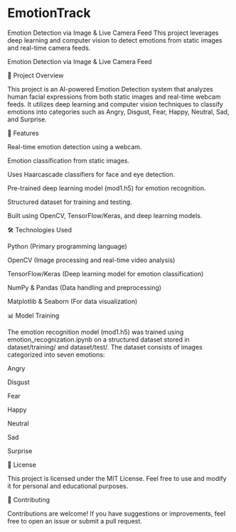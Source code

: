 # EmotionTrack
Emotion Detection via Image &amp; Live Camera Feed  This project leverages deep learning and computer vision to detect emotions from static images and real-time camera feeds.

Emotion Detection via Image & Live Camera Feed

📌 Project Overview

This project is an AI-powered Emotion Detection system that analyzes human facial expressions from both static images and real-time webcam feeds. It utilizes deep learning and computer vision techniques to classify emotions into categories such as Angry, Disgust, Fear, Happy, Neutral, Sad, and Surprise.

🚀 Features

Real-time emotion detection using a webcam.

Emotion classification from static images.

Uses Haarcascade classifiers for face and eye detection.

Pre-trained deep learning model (mod1.h5) for emotion recognition.

Structured dataset for training and testing.

Built using OpenCV, TensorFlow/Keras, and deep learning models.

🛠️ Technologies Used

Python (Primary programming language)

OpenCV (Image processing and real-time video analysis)

TensorFlow/Keras (Deep learning model for emotion classification)

NumPy & Pandas (Data handling and preprocessing)

Matplotlib & Seaborn (For data visualization)

📊 Model Training

The emotion recognition model (mod1.h5) was trained using emotion_recognization.ipynb on a structured dataset stored in dataset/training/ and dataset/test/. The dataset consists of images categorized into seven emotions:

Angry

Disgust

Fear

Happy

Neutral

Sad

Surprise

📜 License

This project is licensed under the MIT License. Feel free to use and modify it for personal and educational purposes.

🤝 Contributing

Contributions are welcome! If you have suggestions or improvements, feel free to open an issue or submit a pull request.

